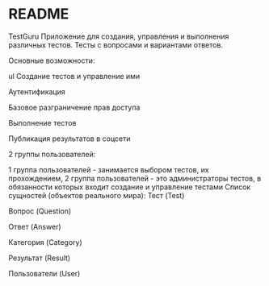 # README

TestGuru
Приложение для создания, управления и выполнения различных тестов. Тесты с вопросами и вариантами ответов.

Основные возможности:

ul
Создание тестов и управление ими

Аутентификация

Базовое разграничение прав доступа

Выполнение тестов

Публикация результатов в соцсети

2 группы пользователей:

1 группа пользователей - занимается выбором тестов, их прохождением,
2 группа пользователей - это администраторы тестов, в обязанности которых входит создание и управление тестами
Список сущностей (объектов реального мира):
Тест (Test)

Вопрос (Question)

Ответ (Answer)

Категория (Category)

Результат (Result)

Пользователи (User)

